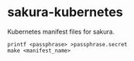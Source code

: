 sakura-kubernetes
=================

Kubernetes manifest files for sakura.


    printf <passphrase> >passphrase.secret
    make <manifest_name>
